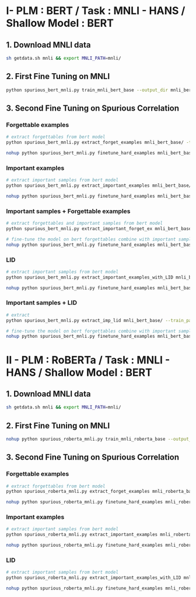
# I- PLM : BERT / Task : MNLI - HANS / Shallow Model : BERT 
## 1. Download MNLI data
```bash
sh getdata.sh mnli && export MNLI_PATH=mnli/
```
## 2. First Fine Tuning on MNLI
```bash
python spurious_bert_mnli.py train_mnli_bert_base --output_dir mnli_bert_base/
```
## 3. Second Fine Tuning on Spurious Correlation
### Forgettable examples
```bash
# extract forgettables from bert model
python spurious_bert_mnli.py extract_forget_examples mnli_bert_base/ -train_path mnli/train.tsv --task mnli 

nohup python spurious_bert_mnli.py finetune_hard_examples mnli_bert_base/checkpoint-last/ mnli_bert_base_fbert_forget_ex/ --hard_path mnli_bert_base/forget_examples.pkl &>output_log/out_mnli/out_fine_tune_bert_forget_ex.log
```

### Important examples
```bash
# extract important samples from bert model
python spurious_bert_mnli.py extract_important_examples mnli_bert_base/ --train_path mnli/train.tsv --task mnli

nohup python spurious_bert_mnli.py finetune_hard_examples mnli_bert_base/checkpoint-last/ mnli_bert_base_fbert_important_samples/ --hard_path mnli_bert_base/important_examples.pkl &>output_log/out_mnli/out_fine_tune_bert_important_samples.log
```

### Important samples + Forgettable examples
```bash
# extract forgettables and important samples from bert model
python spurious_bert_mnli.py extract_important_forget_ex mnli_bert_base/ --train_path mnli/train.tsv --task mnli

# fine-tune the model on bert forgettables combine with important samples
nohup python spurious_bert_mnli.py finetune_hard_examples mnli_bert_base/checkpoint-last/ mnli_bert_base_fbert_imp_forget/ --hard_path mnli_bert_base/important_and_forget_examples.pkl &>output_log/out_mnli/out_fine_tune_bert_spurious_important_forget.log
```

### LID
```bash
# extract important samples from bert model
python spurious_bert_mnli.py extract_important_examples_with_LID mnli_bert_base/ --train_path mnli/train.tsv --task mnli

nohup python spurious_bert_mnli.py finetune_hard_examples mnli_bert_base/checkpoint-last/ mnli_bert_base_fbert_important_samples/ --hard_path mnli_bert_base/important_examples_lid.pkl &>output_log/out_mnli/out_fine_tune_bert_LID_10percent.log
```

### Important samples + LID
```bash
# extract
python spurious_bert_mnli.py extract_imp_lid mnli_bert_base/ --train_path mnli/MNLI/train.tsv --task mnli

# fine-tune the model on bert forgettables combine with important samples
nohup python spurious_bert_mnli.py finetune_hard_examples mnli_bert_base/checkpoint-last/ mnli_bert_base_fbert_imp_lid/ --hard_path mnli_bert_base/important_examples_imp_lid.pkl &>output_log/out_mnli/out_fine_tune_bert_imp_lid.log
```

# II - PLM : RoBERTa / Task : MNLI - HANS / Shallow Model : BERT 
## 1. Download MNLI data
```bash
sh getdata.sh mnli && export MNLI_PATH=mnli/
```
## 2. First Fine Tuning on MNLI
```bash
nohup python spurious_roberta_mnli.py train_mnli_roberta_base --output_dir mnli_roberta_base/ &>output_log/roberta/out_mnli/out_ft.log
```
## 3. Second Fine Tuning on Spurious Correlation
### Forgettable examples
```bash
# extract forgettables from bert model
python spurious_roberta_mnli.py extract_forget_examples mnli_roberta_base/ -train_path mnli/train.tsv --task mnli 

nohup python spurious_roberta_mnli.py finetune_hard_examples mnli_roberta_base/checkpoint-last/ mnli_roberta_forget/ --hard_path mnli_roberta_base/forget_examples.pkl &>output_log/roberta/out_mnli/out_ft_forget.log
```

### Important examples
```bash
# extract important samples from bert model
python spurious_roberta_mnli.py extract_important_examples mnli_roberta_base/ --train_path mnli/train.tsv --task mnli

nohup python spurious_roberta_mnli.py finetune_hard_examples mnli_roberta_base/checkpoint-last/ mnli_roberta_important/ --hard_path mnli_roberta_base/important_examples.pkl &>output_log/roberta/out_mnli/out_ft_important.log
```

### LID
```bash
# extract important samples from bert model
python spurious_roberta_mnli.py extract_important_examples_with_LID mnli_roberta_base/ --train_path mnli/train.tsv --task mnli

nohup python spurious_roberta_mnli.py finetune_hard_examples mnli_roberta_base/checkpoint-last/ mnli_roberta_lid/ --hard_path mnli_roberta_base/important_examples_lid.pkl &>output_log/roberta/out_mnli/out_ft_lid.log
```


<!-- # II- Task : QQP - PAWS / PLM & Shallow Model : BERT 
## 1. Download QQP and PAWS data

Download train/dev/test.tsv (QQP) and shuffled_train/dev_and_test.tsv (PAWS) at : https://drive.google.com/drive/folders/1egfbW0OSeRSOSZwQedFzN-m1RLLYUQs4?usp=drive_link

## 2. First Fine Tuning on QQP
```bash
nohup python spurious_bert_qqp.py train_qqp_bert_base --output_dir qqp_bert_base/ &>output_log/out_qqp/out_fine_tune_qqp.log
```
## 3. Second Fine Tuning on Spurious Correlation
### Forgettable examples
```bash
# extract forgettables from bert model
python spurious_bert_qqp.py extract_forget_examples qqp_bert_base/ -train_path paws-qqp/train.tsv --task qqp 

nohup python spurious_bert_mnli.py finetune_hard_examples mnli_bert_base/checkpoint-last/ mnli_bert_base_fbert_forget_ex/ --hard_path mnli_bert_base/hard_examples.pkl &>output_log/out_qpp/out_fine_tune_bert_forget_ex.log
```

### Important examples
```bash
# extract important samples from bert model
python spurious_bert_qqp.py extract_important_examples qqp_bert_base/ --train_path paws-qqp/train.tsv --task qqp

nohup python spurious_bert_mnli.py finetune_hard_examples mnli_bert_base/checkpoint-last/ mnli_bert_base_fbert_important_samples/ --hard_path mnli_bert_base/important_examples.pkl &>output_log/out_qqp/out_fine_tune_bert_important_samples.log
```

### Important samples + Forgettable examples
```bash
# extract forgettables and important samples from bert model
python spurious_bert_mnli.py extract_important_forget_ex mnli_bert_base/ --train_path mnli/MNLI/train.tsv --task mnli

# fine-tune the model on bert forgettables combine with important samples
nohup python spurious_bert_mnli.py finetune_hard_examples mnli_bert_base/checkpoint-last/ mnli_bert_base_fbert_imp_forget/ --hard_path mnli_bert_base/important_and_forget_examples.pkl &>output_log/out_qqp/out_fine_tune_bert_spurious_important_forget.log
```

### LID
```bash
# extract important samples from bert model
python spurious_bert_mnli.py extract_important_examples_LID mnli_bert_base/ --train_path mnli/MNLI/train.tsv --task mnli

nohup python spurious_bert_mnli.py finetune_hard_examples mnli_bert_base/checkpoint-last/ mnli_bert_base_fbert_important_samples/ --hard_path mnli_bert_base/important_examples_lid.pkl &>output_log/out_qqp/out_fine_tune_bert_LID_10percent.log
```

### Important samples + LID
```bash
# extract
python spurious_bert_mnli.py extract_imp_lid mnli_bert_base/ --train_path mnli/MNLI/train.tsv --task mnli

# fine-tune the model on bert forgettables combine with important samples
nohup python spurious_bert_mnli.py finetune_hard_examples mnli_bert_base/checkpoint-last/ mnli_bert_base_fbert_imp_lid/ --hard_path mnli_bert_base/important_examples_imp_lid.pkl &>output_log/out_qqp/out_fine_tune_bert_imp_lid.log -->
```

